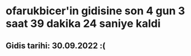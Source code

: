 # ofarukbicer'in gidisine son 4 gun 3 saat 39 dakika 24 saniye kaldi

## Gidis tarihi: 30.09.2022 :(